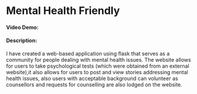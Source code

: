 # Mental Health Friendly
#### Video Demo: <URL>
#### Description:
I have created a web-based application using flask that serves as a community for people dealing with mental health issues. The website allows for users to take psychological tests (which were obtained from an external website),it also allows for users to post and view stories addressing mental health issues, also users with acceptable background can volunteer as counsellors and requests for counselling are also lodged on the website.
